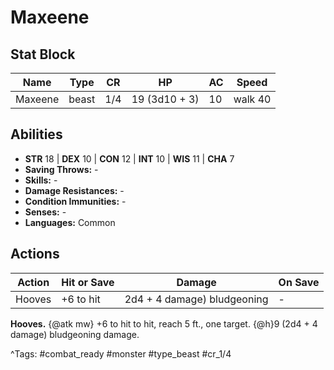 # Maxeene

## Stat Block

| Name | Type | CR | HP | AC | Speed |
|------|------|----|----|----|-------|
| Maxeene | beast | 1/4 | 19 (3d10 + 3) | 10 | walk 40 |

## Abilities

- **STR** 18 | **DEX** 10 | **CON** 12 | **INT** 10 | **WIS** 11 | **CHA** 7
- **Saving Throws:** -  
- **Skills:** -  
- **Damage Resistances:** -  
- **Condition Immunities:** -  
- **Senses:** -  
- **Languages:** Common


## Actions

| Action | Hit or Save | Damage | On Save |
|--------|--------------|--------|----------|
| Hooves | +6 to hit | 2d4 + 4 damage) bludgeoning | - |

**Hooves.** {@atk mw} +6 to hit to hit, reach 5 ft., one target. {@h}9 (2d4 + 4 damage) bludgeoning damage.


^Tags: #combat_ready #monster #type_beast #cr_1/4